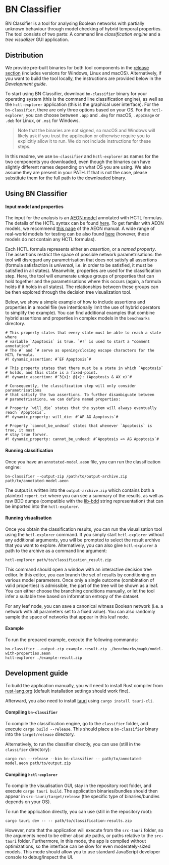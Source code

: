 # BN Classifier

BN Classifier is a tool for analysing Boolean networks with partially unknown behaviour through model checking of hybrid temporal properties.
The tool consists of two parts: A command line *classification engine* and a *tree visualizer* GUI application.

## Distribution

We provide pre-built binaries for both tool components in the [release section](https://github.com/sybila/biodivine-bn-classifier/releases)
(includes versions for Windows, Linux and macOS). Alternatively, if you want to build the tool locally, the instructions are provided below
in the *Development guide*.

To start using BN Classifier, download `bn-classifier` binary for your operating system (this is the command line classification engine), 
as well as the `hctl-explorer` application (this is the graphical user interface). For the `bn-classifier`, there are only three options
based on your OS. For the `hctl-explorer`, you can choose between `.app` and `.dmg` for macOS, `.AppImage` or `.deb` for Linux,
or `.msi` for Windows.

 > Note that the binaries are not signed, so macOS and Windows will likely ask if you trust the application or otherwise 
 require you to explicitly allow it to run. We do not include instructions for these steps.

In this readme, we use `bn-classifier` and `hctl-explorer` as names for the two components you downloaded, even though the binaries
can have slightly different names depending on what OS you are using. We also assume they are present in your PATH. If that is
not the case, please substitute them for the full path to the downloaded binary.

## Using BN Classifier

#### Input model and properties

The input for the analysis is an [AEON model](https://biodivine.fi.muni.cz/aeon) annotated with HCTL formulas.
The details of the HCTL syntax can be found [here](https://github.com/sybila/biodivine-hctl-model-checker).
To get familar with AEON models, we recommend [this page](https://biodivine.fi.muni.cz/aeon/manual/v0.4.0/model_editor/import_export.html) 
of the AEON manual. A wide range of real-world models for testing can be also found 
[here](https://github.com/sybila/biodivine-boolean-models) (however, these models do not contain any HCTL formulas).

Each HCTL formula represents either an *assertion*, or a *named property*. The assertions restrict the space of
possible network parametrisations: the tool will disregard any parametrisation that does not satisfy all
assertions (formula satisfaction is *universal*, i.e. in order to be satisfied, it must be satisfied in all states). 
Meanwhile, properties are used for the classification step. Here, the tool will enumerate unique 
groups of properties that can hold together and the parametrisations where this occurs (again, a formula holds if 
it holds in all states). The relationships between these groups can be then explored through the decision 
tree visualization tool.

Below, we show a simple example of how to include assertions and properties in a model file (we intentionally
limit the use of hybrid operators to simplify the example). You can find  additional examples that combine 
hybrid assertions and properties in complex models in the `benchmarks` directory. 

```
# This property states that every state must be able to reach a state where
# variable `Apoptosis` is true. `#!` is used to start a "comment annotation"
# The #` and `# serve as opening/closing escape characters for the HCTL formula.
#! dynamic_assertion: #`EF Apoptosis`#

# This property states that there must be a state in which `Apoptosis`
# holds, and this state is a fixed-point.
#! dynamic_assertion: #`3{x}: @{x}: (Apoptosis & AX x)`#

# Consequently, the classification step will only consider parametrisations
# that satisfy the two assertions. To further disambiguate between 
# parametrisations, we can define named properties:

# Property `will_die` states that the system will always eventually reach `Apoptosis`.
#! dynamic_property: will_die: #`AF AG Apoptosis`#

# Property `cannot_be_undead` states that whenever `Apoptosis` is true, it must
# stay true forver.
#! dynamic_property: cannot_be_undead: #`Apoptosis => AG Apoptosis`#
```

#### Running classification

Once you have an `annotated-model.aeon` file, you can run the classification engine:

`bn-classifier --output-zip /path/to/output-archive.zip path/to/annotated-model.aeon`

The output is written into the `output-archive.zip` which contains both a plaintext
`report.txt` where you can see a summary of the results, as well as raw BDD dumps
(compatible with the [lib-bdd](https://github.com/sybila/biodivine-lib-bdd) string 
representation) that can be imported into the `hctl-explorer`.

#### Running visualisation

Once you obtain the classification results, you can run the visualisation tool
using the `hctl-explorer` command. If you simply start `hctl-explorer` without
any additional arguments, you will be prompted to select the result archive that 
you want to explore. Alternatively, you can also give `hctl-explorer` 
a path to the archive as a command line argument:

`hctl-explorer path/to/classification_result.zip`

This command should open a window with an interactive decision tree editor.
In this editor, you can branch the set of results by conditioning on various
model parameters. Once only a single outcome (combination of valid properties)
is admissible, the part of the tree will be shown as a leaf. You can either
choose the branching conditions manually, or let the tool infer a suitable
tree based on information entropy of the dataset.

For any leaf node, you can save a canonical witness Boolean network (i.e.
a network with all parameters set to a fixed value). You can also randomly
sample the space of networks that appear in this leaf node.

#### Example

To run the prepared example, execute the following commands:

```
bn-classifier --output-zip example-result.zip ./benchmarks/mapk/model-with-properties.aeon
hctl-explorer ./example-result.zip
```

## Development guide

To build the application manually, you will need to install Rust compiler from
[rust-lang.org](https://rust-lang.org) (default installation settings should
work fine). 

Afterward, you also need to install [tauri](https://tauri.app/) using 
`cargo install tauri-cli`.

#### Compiling `bn-classifier`

To compile the classification engine, go to the `classifier` folder, and
execute `cargo build --release`. This should place a `bn-classifier` binary
into the `target/release` directory.

Alternatively, to run the classifier directly, you can use (still in the `classifier` directory):

```
cargo run --release --bin bn-classifier -- path/to/annotated-model.aeon path/to/output.zip
```

#### Compiling `hctl-explorer`

To compile the visualisation GUI, stay in the repository root folder,
and execute `cargo tauri build`. The application binaries/bundles should
then appear in `src-tauri/target/release` (the specific type of binaries/bundles
depends on your OS).

To run the application directly, you can use (still in the repository root):

```
cargo tauri dev -- -- path/to/classification-results.zip
```

However, note that the application will execute from the `src-tauri` folder, so the arguments
need to be either absolute paths, or paths relative to the `src-tauri` folder. Furthermore,
in this mode, the app is compiled without optimizations, so the interface can be slow for even 
moderately-sized models. This mode should allow you to use standard 
JavaScript developer console to debug/inspect the UI.